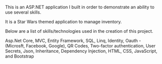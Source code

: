 This is an ASP.NET application I built in order to demonstrate an ability to use several skills.

It is a Star Wars themed application to manage inventory.

Below are a list of skills/technologies used in the creation of this project.

Asp.Net Core, 
MVC,
Entity Framework,
SQL,
Linq,
Identity,
Oauth - (Microsft, Facebook, Google),
QR Codes,
Two-factor authentication,
User Secrets,
Json,
Inheritance,
Dependency Injection,
HTML,
CSS,
JavaScript,
and Bootstrap
